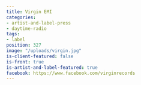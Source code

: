 ```yaml
---
title: Virgin EMI
categories:
- artist-and-label-press
- daytime-radio
tags:
- label
position: 327
image: "/uploads/virgin.jpg"
is-client-featured: false
is-front: true
is-artist-and-label-featured: true
facebook: https://www.facebook.com/virginrecords
---
```


